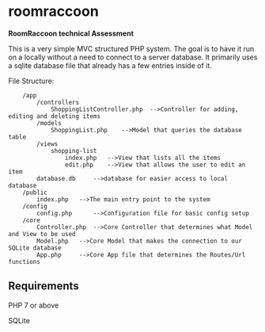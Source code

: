 # roomraccoon
**RoomRaccoon technical Assessment**

This is a very simple MVC structured PHP system. The goal is to have it run on a locally without a need to connect to a server database. It primarily uses a sqlite database file that already has a few entries inside of it.

File Structure:
```
    /app
        /controllers
            ShoppingListController.php  -->Controller for adding, editing and deleting items
        /models
            ShoppingList.php    -->Model that queries the database table
        /views
            shopping-list
                index.php   -->View that lists all the items
                edit.php    -->View that allows the user to edit an item
        database.db     -->database for easier access to local database
    /public
        index.php   -->The main entry point to the system
    /config
        config.php      -->Configuration file for basic config setup
    /core
        Controller.php  -->Core Controller that determines what Model and View to be used
        Model.php   -->Core Model that makes the connection to our SQLite database
        App.php     -->Core App file that determines the Routes/Url functions
```

## Requirements

PHP 7 or above

SQLite